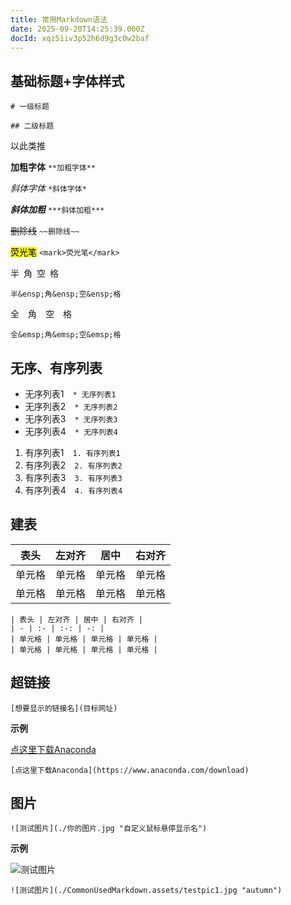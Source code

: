 ```yaml
---
title: 常用Markdown语法
date: 2025-09-20T14:25:39.000Z
docId: xqz5iiv3p52h6d9g3c0w2baf
---
```


## 基础标题+字体样式

`# 一级标题`

`## 二级标题`

以此类推

**加粗字体** `**加粗字体**`

_斜体字体_ `*斜体字体*`

**_斜体加粗_** `***斜体加粗***`

~~删除线~~ `~~删除线~~`

<mark>荧光笔</mark> `<mark>荧光笔</mark>`

半&ensp;角&ensp;空&ensp;格

`半&ensp;角&ensp;空&ensp;格`

全&emsp;角&emsp;空&emsp;格

`全&emsp;角&emsp;空&emsp;格`

## 无序、有序列表

- 无序列表1&emsp;`* 无序列表1`
- 无序列表2&emsp;`* 无序列表2`
- 无序列表3&emsp;`* 无序列表3`
- 无序列表4&emsp;`* 无序列表4`

1. 有序列表1&emsp;`1. 有序列表1`
2. 有序列表2&emsp;`2. 有序列表2`
3. 有序列表3&emsp;`3. 有序列表3`
4. 有序列表4&emsp;`4. 有序列表4`

## 建表

| 表头   | 左对齐 |  居中  | 右对齐 |
| ------ | :----- | :----: | -----: |
| 单元格 | 单元格 | 单元格 | 单元格 |
| 单元格 | 单元格 | 单元格 | 单元格 |

```
| 表头 | 左对齐 | 居中 | 右对齐 |
| - | :- | :-: | -: |
| 单元格 | 单元格 | 单元格 | 单元格 |
| 单元格 | 单元格 | 单元格 | 单元格 |
```

## 超链接

`[想要显示的链接名](目标网址)`

**示例**

[点这里下载Anaconda](https://www.anaconda.com/download)

`[点这里下载Anaconda](https://www.anaconda.com/download)`

## 图片

`![测试图片](./你的图片.jpg "自定义鼠标悬停显示名")`

**示例**

![测试图片](./CommonUsedMarkdown.assets/testpic1.jpg "autumn")

`![测试图片](./CommonUsedMarkdown.assets/testpic1.jpg "autumn")`
